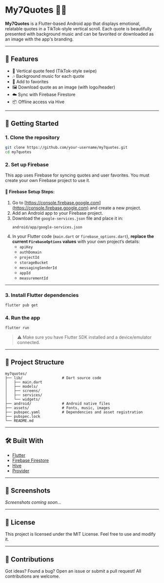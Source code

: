 # My7Quotes 📜🎵

**My7Quotes** is a Flutter-based Android app that displays emotional, relatable quotes in a TikTok-style vertical scroll. Each quote is beautifully presented with background music and can be favorited or downloaded as an image with the app's branding.

---

## 📱 Features

- 🔁 Vertical quote feed (TikTok-style swipe)
- 🎶 Background music for each quote
- 💖 Add to favorites
- 🖼️ Download quote as an image (with logo/header)
- ☁️ Sync with Firebase Firestore
- 📦 Offline access via Hive

---

## 🚀 Getting Started

### 1. Clone the repository

```bash
git clone https://github.com/your-username/my7quotes.git
cd my7quotes
```

### 2. Set up Firebase

This app uses Firebase for syncing quotes and user favorites. You must create your own Firebase project to use it.

#### 🔧 Firebase Setup Steps:

1. Go to [https://console.firebase.google.com](https://console.firebase.google.com) and create a new project.
2. Add an Android app to your Firebase project.
3. Download the `google-services.json` file and place it in:
   ```
   android/app/google-services.json
   ```
4. In your Flutter code (`main.dart` or `firebase_options.dart`), **replace the current `FirebaseOptions` values** with your own project’s details:
   - `apiKey`
   - `authDomain`
   - `projectId`
   - `storageBucket`
   - `messagingSenderId`
   - `appId`
   - `measurementId`


---

### 3. Install Flutter dependencies

```bash
flutter pub get
```

### 4. Run the app

```bash
flutter run
```

> ⚠️ Make sure you have Flutter SDK installed and a device/emulator connected.

---

## 📁 Project Structure

```
my7quotes/
├── lib/                  # Dart source code
│   ├── main.dart
│   ├── models/
│   ├── screens/
│   ├── services/
│   └── widgets/
├── android/              # Android native files
├── assets/               # Fonts, music, images
├── pubspec.yaml          # Dependencies and asset registration
├── pubspec.lock
└── README.md
```

---

## 🛠 Built With

- [Flutter](https://flutter.dev/)
- [Firebase Firestore](https://firebase.google.com/)
- [Hive](https://docs.hivedb.dev/)
- [Provider](https://pub.dev/packages/provider)

---

## 📸 Screenshots

_Screenshots coming soon..._

---

## 📄 License

This project is licensed under the MIT License. Feel free to use and modify it.

---

## 🙌 Contributions

Got ideas? Found a bug? Open an issue or submit a pull request! All contributions are welcome.

